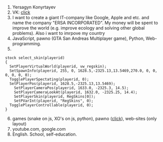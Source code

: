 1. Yersagyn Konyrtayev
2. VK: [click](vk.com/the.ersa)
3. I want to create a giant IT-company like Google, Apple and etc. and name the company "ERSA INCORPORATED". My money will be spent to improve the world (e.g. improve ecology and solving other global problems). Also i want to imrpove my country
4. JavaScript, pawno (GTA San Andreas Multiplayer game), Python, Web-programming.
5.
```pawno
stock select_skin(playerid)
{
  SetPlayerVirtualWorld(playerid, vw_regskin);
  SetSpawnInfo(playerid, 255, 0, 1628.5,-2325.13,13.5469,270.0, 0, 0, 0, 0, 0, 0);
  TogglePlayerSpectating(playerid, 0);
  SetPlayerPos(playerid, 1628.5,-2325.13,13.5469);
	SetPlayerCameraPos(playerid, 1633.0, -2325.3, 14.5);
	SetPlayerCameraLookAt(playerid, 1632.0, -2325.25, 14.4);
	SetPlayerSkin(playerid, RegSkins[0]);
	SetPVarInt(playerid, "RegSkins", 0);
  TogglePlayerControllable(playerid, 0);
}
```
6. games (snake on js, XO's on js, python), pawno ([click](https://github.com/ERSAGYN/samp)), web-sites (only layout)
7. youtube.com, google.com
8. English. School, self-education.
